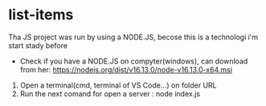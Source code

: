 # list-items
Tha JS project was run by using a NODE.JS, becose this is a technologi i'm start stady before
- Check if you have a NODE.JS on compyter(windows), can download from her: https://nodejs.org/dist/v16.13.0/node-v16.13.0-x64.msi
1) Open a terminal(cmd, terminal of VS Code...) on folder URL 
2) Run the next comand for open a server : node index.js
